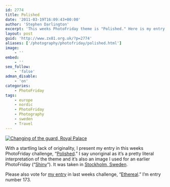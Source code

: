 ```yaml
---
id: 2774
title: Polished
date: '2011-03-19T16:09:43+00:00'
author: 'Stephen Darlington'
excerpt: 'This weeks PhotoFriday theme is "Polished." Here is my entry.'
layout: post
guid: 'http://www.zx81.org.uk/?p=2774'
aliases: ['/photography/photofriday/polished.html']
image:
    - ''
embed:
    - ''
seo_follow:
    - 'false'
adman_disable:
    - 'on'
categories:
    - PhotoFriday
tags:
    - europe
    - nordic
    - PhotoFriday
    - Photography
    - sweden
    - Travel
---
```


[![Changing of the guard, Royal Palace](https://i0.wp.com/farm6.staticflickr.com/5056/5540274182_7174e4fda8.jpg?resize=333%2C500)](http://www.flickr.com/photos/stephendarlington/5540274182/ "Changing of the guard, Royal Palace by stephendarlington, on Flickr")

With a startling lack of originality, I present my entry in this weeks PhotoFriday challenge, “[Polished](http://www.photofriday.com/archives/challenge/001067.php).” I say unoriginal as it’s a pretty literal interpretation of the theme and it’s also an image I used for an earlier PhotoFriday (“[Shiny](/photography/photofriday/shiny.html)“). It was taken in [Stockholm, Sweden](/travel/stockholm-sweden.html).

Please also vote for [my entry](/photography/photofriday/ethereal.html) in last weeks challenge, “[Ethereal](http://www.photofriday.com/linkviewer.php?id=1065).” I’m entry number 173.